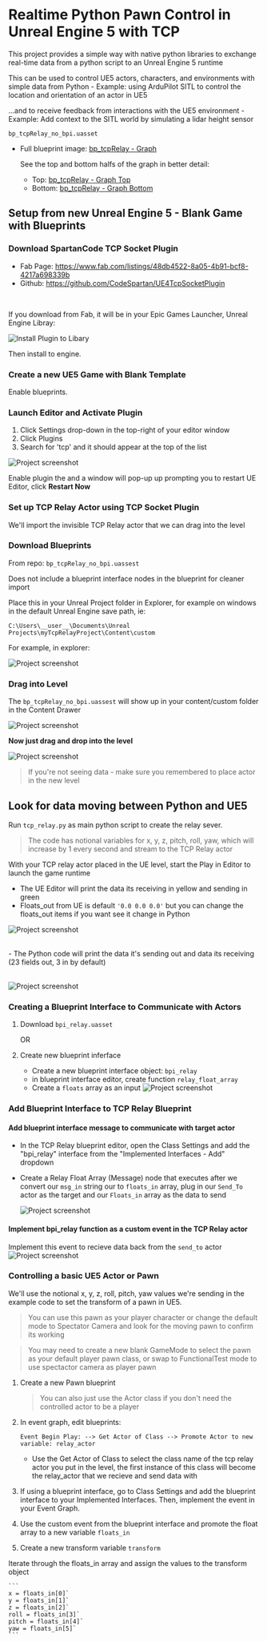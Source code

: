 # Realtime Python Pawn Control in Unreal Engine 5 with TCP
This project provides a simple way with native python libraries to exchange real-time data from a python script to an Unreal Engine 5 runtime

This can be used to control UE5 actors, characters, and environments with simple data from Python
    - Example: using ArduPilot SITL to control the location and orientation of an actor in UE5

...and to receive feedback from interactions with the UE5 environment
    - Example: Add context to the SITL world by simulating a lidar height sensor


`bp_tcpRelay_no_bpi.uasset`
- Full blueprint image: [bp_tcpRelay - Graph](media/bp_tcpRelay_overall.jpg)

    See the top and bottom halfs of the graph in better detail:
    - Top: [bp_tcpRelay - Graph Top](media\bp_tcpRelay_noBpi_graph_top.jpg)
    - Bottom: [bp_tcpRelay - Graph Bottom](media\bp_tcpRelay_noBpi_graph_bottom.jpg)


## Setup from new Unreal Engine 5 - Blank Game with Blueprints

### Download SpartanCode TCP Socket Plugin
 - Fab Page: https://www.fab.com/listings/48db4522-8a05-4b91-bcf8-4217a698339b
 - Github: https://github.com/CodeSpartan/UE4TcpSocketPlugin

<br>

 If you download from Fab, it will be in your Epic Games Launcher, Unreal Engine Libray:

![Install Plugin to Libary](media/tcp_socket_plugin_uelibrary.jpg)

Then install to engine.

### Create a new UE5 Game with Blank Template
Enable blueprints.

### Launch Editor and Activate Plugin
1. Click Settings drop-down in the top-right of your editor window
2. Click Plugins
3. Search for 'tcp' and it should appear at the top of the list


![Project screenshot](media/tcp_socket_plugin_enable.jpg)

Enable plugin the and a window will pop-up up prompting you to restart UE Editor, click **Restart Now**

### Set up TCP Relay Actor using TCP Socket Plugin
We'll import the invisible TCP Relay actor that we can drag into the level

### Download Blueprints

From repo: `bp_tcpRelay_no_bpi.uassest`

Does not include a blueprint interface nodes in the blueprint for cleaner import

Place this in your Unreal Project folder in Explorer, for example on windows in the default Unreal Engine save path, ie: <br>

`C:\Users\__user__\Documents\Unreal Projects\myTcpRelayProject\Content\custom`

For example, in explorer:

![Project screenshot](media/example_save_location.jpg)

### Drag into Level
The `bp_tcpRelay_no_bpi.uassest` will show up in your content/custom folder in the Content Drawer

![Project screenshot](media/custom_content_with_imported_asset.jpg)

**Now just drag and drop into the level**

![Project screenshot](media/asset_in_level.jpg)

> If you're not seeing data - make sure you remembered to place actor in the new level

## Look for data moving between Python and UE5
Run `tcp_relay.py` as main python script to create the relay sever.

> The code has notional variables for x, y, z, pitch, roll, yaw, which will increase by 1 every second and stream to the TCP Relay actor

With your TCP relay actor placed in the UE level, start the Play in Editor to launch the game runtime

- The UE Editor will print the data its receiving in yellow and sending in green<br>
- Floats_out from UE is default `'0.0 0.0 0.0'` but you can change the floats_out items if you want see it change in Python

![Project screenshot](media/data_exchanged.jpg)

<br>
- The Python code will print the data it's sending out and data its receiving (23 fields out, 3 in by default)<br><br>

![Project screenshot](media/python_data_exchanged.jpg)

### Creating a Blueprint Interface to Communicate with Actors
1. Download `bpi_relay.uasset`

    OR

2. Create new blueprint inferface
    - Create a new blueprint interface object: `bpi_relay`
    - in blueprint interface editor, create function `relay_float_array`
    - Create a `floats` array as an input
    ![Project screenshot](media//simple_blueprint_interface_float_array.jpg)

### Add Blueprint Interface to TCP Relay Blueprint
#### Add blueprint interface message to communicate with target actor
 - In the TCP Relay blueprint editor, open the Class Settings and add the "bpi_relay" interface from the "Implemented Interfaces - Add" dropdown

 - Create a Relay Float Array (Message) node that executes after we convert our `msg_in` string our to `floats_in` array, plug in our `Send_To` actor as the target and our `Floats_in` array as the data to send

    ![Project screenshot](media/bpi_relay_msg_to_actor.jpg)

#### Implement bpi_relay function as a custom event in the TCP Relay actor
Implement this event to recieve data back from the `send_to` actor
    ![Project screenshot](media/bpi_get_floats_from_actors.jpg)


### Controlling a basic UE5 Actor or Pawn
We'll use the notional x, y, z, roll, pitch, yaw values we're sending in the example code to set the transform of a pawn in UE5.

 > You can use this pawn as your player character or change the default mode to Spectator Camera and look for the moving pawn to confirm its working

> You may need to create a new blank GameMode to select the pawn as your default player pawn class, or swap to FunctionalTest mode to use spectactor camera as player pawn

1. Create a new Pawn blueprint

    > You can also just use the Actor class if you don't need the controlled actor to be a player

2. In event graph, edit blueprints:

    `Event Begin Play: --> Get Actor of Class --> Promote Actor to new variable: relay_actor`
    - Use the Get Actor of Class to select the class name of the tcp relay actor you put in the level, the first instance of this class will become the relay_actor that we recieve and send data with

3. If using a blueprint interface, go to Class Settings and add the blueprint interface to your Implemented Interfaces. Then, implement the event in your Event Graph.

4. Use the custom event from the blueprint interface and promote the float array to a new variable `floats_in`

5. Create a new transform variable `transform`

Iterate through the floats_in array and assign the values to the transform object

    ```
    x = floats_in[0]`
    y = floats_in[1]`
    z = floats_in[2]`
    roll = floats_in[3]`
    pitch = floats_in[4]`
    yaw = floats_in[5]`
    ```